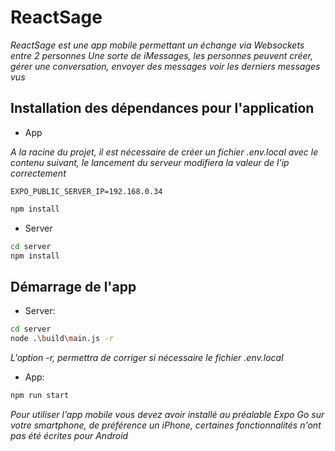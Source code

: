# ReactSage

*ReactSage est une app mobile permettant un échange via Websockets entre 2 personnes*
*Une sorte de iMessages, les personnes peuvent créer, gérer une conversation, envoyer des messages voir les derniers messages vus*

## Installation des dépendances pour l'application

- App

*A la racine du projet, il est nécessaire de créer un fichier .env.local avec le contenu suivant, le lancement du serveur modifiera la valeur de l'ip correctement*

```env
EXPO_PUBLIC_SERVER_IP=192.168.0.34
```


```bash
npm install
```

- Server

```bash
cd server
npm install
```

## Démarrage de l'app

- Server:

```bash
cd server
node .\build\main.js -r
```

*L'option -r, permettra de corriger si nécessaire le fichier .env.local*

- App:

```bash
npm run start
```

*Pour utiliser l'app mobile vous devez avoir installé au préalable Expo Go sur votre smartphone, de préférence un iPhone, certaines fonctionnalités n'ont pas été écrites pour Android*